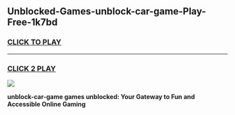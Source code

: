 
## Unblocked-Games-unblock-car-game-Play-Free-1k7bd
<h3>
<a href="https://premium76.site?title=unblock-car-game&ref=09A">CLICK TO PLAY</a></h3>
<hr>

<h3>
<a href="https://premium76.site?title=unblock-car-game&ref=09A">CLICK 2 PLAY</a>
  
</h3>

<a href="https://premium76.site?title=unblock-car-game&ref=09A"><img src="https://clearcache.store/games.png"></a>


**unblock-car-game games unblocked: Your Gateway to Fun and Accessible Online Gaming**
